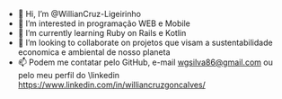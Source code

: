 - 👋 Hi, I’m @WillianCruz-Ligeirinho
- 👀 I’m interested in  programação WEB e Mobile
- 🌱 I’m currently learning  Ruby on Rails e Kotlin
- 💞️ I’m looking to collaborate on  projetos que visam a sustentabilidade economica e ambiental de nosso planeta
- 📫 Podem me contatar pelo GitHub, e-mail wgsilva86@gmail.com ou pelo meu perfil do \linkedin https://www.linkedin.com/in/williancruzgoncalves/

<!---
WillianCruz-Ligeirinho/WillianCruz-Ligeirinho is a ✨ special ✨ repository because its `README.md` (this file) appears on your GitHub profile.
You can click the Preview link to take a look at your changes.
--->
